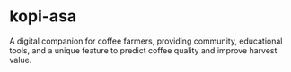# kopi-asa
A digital companion for coffee farmers, providing community, educational tools, and a unique feature to predict coffee quality and improve harvest value.

